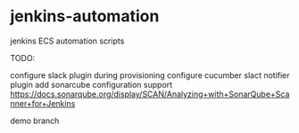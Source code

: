 # jenkins-automation
jenkins ECS automation scripts


TODO:

configure slack plugin during provisioning
configure cucumber slact notifier plugin
add sonarcube configuration support https://docs.sonarqube.org/display/SCAN/Analyzing+with+SonarQube+Scanner+for+Jenkins

demo branch